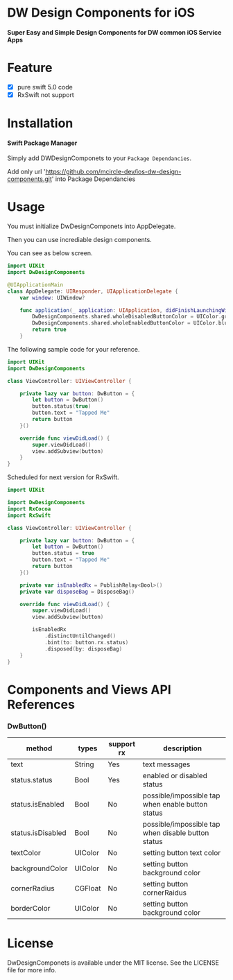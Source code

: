 # DW Design Components for iOS

#### Super Easy and Simple Design Components for DW common iOS Service Apps

# Feature

- [x] pure swift 5.0 code
- [x] RxSwift not support

# Installation

#### Swift Package Manager

Simply add DWDesignComponets to your `Package Dependancies`.

Add only url 'https://github.com/mcircle-dev/ios-dw-design-components.git' into Package Dependancies

# Usage

You must initialize DwDesignComponets into AppDelegate.

Then you can use incrediable design components.

You can see as below screen.

```swift
import UIKit
import DwDesignComponents

@UIApplicationMain
class AppDelegate: UIResponder, UIApplicationDelegate {
    var window: UIWindow?

    func application(_ application: UIApplication, didFinishLaunchingWithOptions launchOptions: [UIApplication.LaunchOptionsKey: Any]?) -> Bool {
        DwDesignComponents.shared.wholeDisabledButtonColor = UIColor.gray
        DwDesignComponents.shared.wholeEnabledButtonColor = UIColor.blue
        return true
    }
```

The following sample code for your reference.

```swift
import UIKit
import DwDesignComponents

class ViewController: UIViewController {

    private lazy var button: DwButton = {
        let button = DwButton()
        button.status(true)
        button.text = "Tapped Me"
        return button
    }()

    override func viewDidLoad() {
        super.viewDidLoad()
        view.addSubview(button)
    }
}
```

Scheduled for next version for RxSwift.

```swift
import UIKit

import DwDesignComponents
import RxCocoa
import RxSwift

class ViewController: UIViewController {

    private lazy var button: DwButton = {
        let button = DwButton()
        button.status = true
        button.text = "Tapped Me"
        return button
    }()

    private var isEnabledRx = PublishRelay<Bool>()
    private var disposeBag = DisposeBag()

    override func viewDidLoad() {
        super.viewDidLoad()
        view.addSubview(button)

        isEnabledRx
            .distinctUntilChanged()
            .bint(to: button.rx.status)
            .disposed(by: disposeBag)
    }
}
```

# Components and Views API References

### DwButton()

| method            | types   | support rx | description                                        |
| ----------------- | ------- | ---------- | -------------------------------------------------- |
| text              | String  | Yes        | text messages                                      |
| status.status     | Bool    | Yes        | enabled or disabled status                         |
| status.isEnabled  | Bool    | No         | possible/impossible tap when enable button status  |
| status.isDisabled | Bool    | No         | possible/impossible tap when disable button status |
| textColor         | UIColor | No         | setting button text color                          |
| backgroundColor   | UIColor | No         | setting button background color                    |
| cornerRadius      | CGFloat | No         | setting button cornerRaidus                        |
| borderColor       | UIColor | No         | setting button background color                    |

# License

DwDesignComponets is available under the MIT license. See the LICENSE file for more info.
